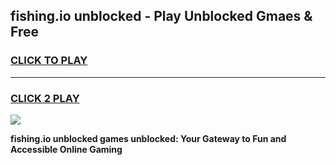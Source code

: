 
## fishing.io unblocked - Play Unblocked Gmaes & Free
<h3>
<a href="https://news.freeplayer.one?title=fishing.io_unblocked&ref=16F">CLICK TO PLAY</a></h3>
<hr>

<h3>
<a href="https://news.freeplayer.one?title=fishing.io_unblocked&ref=16F">CLICK 2 PLAY</a>
  
</h3>

<a href="https://news.freeplayer.one?title=fishing.io_unblocked&ref=16F/"><img src="https://clearcache.store/games.png"></a>


**fishing.io unblocked games unblocked: Your Gateway to Fun and Accessible Online Gaming**
